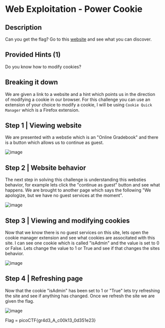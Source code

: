 # Web Exploitation - Power Cookie
## Description
Can you get the flag? Go to this [website](http://saturn.picoctf.net:61304/) and see what you can discover.

## Provided Hints (1)
Do you know how to modify cookies?

## Breaking it down
We are given a link to a website and a hint which points us in the direction of modifying a cookie in our browser.  For this challenge you can use an extension of your choice to modify a cookie, I will be using `Cookie Quick Manager` which is a Firefox extension.

## Step 1 | Viewing website
We are presented with a webstie which is an "Online Gradebook" and there is a button which allows us to continue as guest.

![image](https://user-images.githubusercontent.com/95002315/162257830-d94925fe-1a4b-47d3-b640-14523d1c9a1d.png)

## Step 2 | Website behavior
The next step in solving this challenge is understanding this websties behavior, for example lets click the "continue as guest" button and see what happens. We are brought to another page which says the following "We apologize, but we have no guest services at the moment". 

![image](https://user-images.githubusercontent.com/95002315/162257858-ada068d8-b91f-4fb3-ae46-5a0809e210ee.png)

## Step 3 | Viewing and modifying cookies
Now that we know there is no guest services on this site, lets open the cookie manager extension and see what cookies are associtated with this site. I can see one cookie which is called "isAdmin" and the value is set to 0 or False. Lets change the value to 1 or True and see if that changes the sites behavior. 

![image](https://user-images.githubusercontent.com/95002315/162257905-d1a38c06-86b9-4485-a074-2538db61d170.png)

## Step 4 | Refreshing page
Now that the cookie "isAdmin" has been set to 1 or "True" lets try refreshing the site and see if anything has changed. Once we refresh the site we are given the flag.

![image](https://user-images.githubusercontent.com/95002315/162257935-867d69f0-7a29-4fcb-a831-ac1f6e4b93c6.png)

Flag = picoCTF{gr4d3_A_c00k13_0d351e23}
